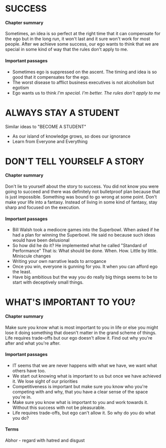 # SUCCESS
#### Chapter summary
Sometimes, an idea is so perfect at the right time that it can compensate for the ego but in the long run, it won't last and it sure won't work for most people. After we achieve some success, our ego wants to think that we are special in some kind of way that the rules don't apply to me. 
#### Important passages
- Sometimes ego is suppressed on the ascent. The timing and idea is so good that it compensates for the ego. 
- The worst disease to afflict business executives is not alcoholism but egotism
- Ego wants us to think *I'm special. I'm better. The rules don't apply to me*
# ALWAYS STAY A STUDENT
Similar ideas to "BECOME A STUDENT"
- As our island of knowledge grows, so does our ignorance
- Learn from Everyone and Everything
# DON'T TELL YOURSELF A STORY
#### Chapter summary 
Don't lie to yourself about the story to success. You did not know you were going to succeed and there was definitely not bulletproof plan because that is just impossible. Something was bound to go wrong at some point. Don't make your life into a fantasy. Instead of living in some kind of fantasy, stay sharp and focused on the execution. 
#### Important passages
- Bill Walsh took a mediocre games into the Superbowl. When asked if he had a plan for winning the Superbowl. He said no because such ideas would have been delusional 
- So how did he do it? He implemented what he called "Standard of Performance" That is: What should be done. When. How. Little by little. Miniscule changes
- Writing your own narrative leads to arrogance 
- Once you win, everyone is gunning for you. It when you can afford ego the least. 
- Have big ambitious but the way you do really big things seems to be to start with deceptively small things.
# WHAT'S IMPORTANT TO YOU?
#### Chapter summary
Make sure you know what is most important to you in life or else you might lose it doing something that doesn't matter in the grand scheme of things. Life requires trade-offs but our ego doesn't allow it. Find out why you're after and what you're after. 
#### Important passages
- IT seems that we are never happens with what we have, we want what others have too. 
- We start out knowing what is important to us but once we have achieved it. We lose sight of our priorities
- Competitiveness is important but make sure you know who you're competing with and why, that you have a clear sense of the space you're in. 
- Make sure you know what is important to you and work towards it. Without this success with not be pleasurable. 
- Life requires trade-offs, but ego can't allow it. So why do you do what you do?
#### Terms 
Abhor - regard with hatred and disgust 

